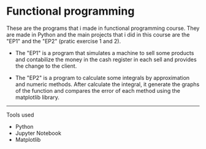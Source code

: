# Functional programming
  These are the programs that i made in functional programming course. They are made in Python and the main projects that i did in this course are the "EP1" and the "EP2" (pratic exercise 1 and 2).

  - The "EP1" is a program that simulates a machine to sell some products and contabilize the money in the cash register in each sell and provides the change to the client.

 - The "EP2" is a program to calculate some integrals by approximation and numeric methods. After calculate the integral, it generate the graphs of the function and compares the error of each method using the matplotlib library.

---

 Tools used
 - Python
 - Jupyter Notebook
 - Matplotlib
 